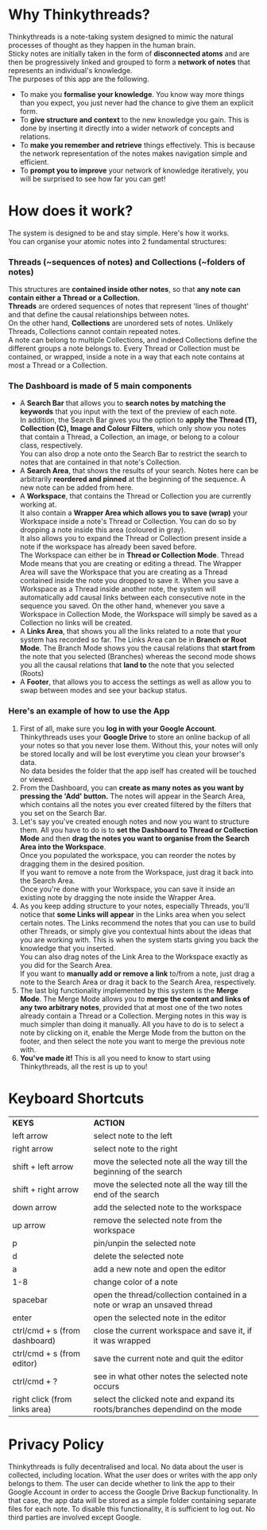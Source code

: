 # Why Thinkythreads?

Thinkythreads is a note-taking system designed to mimic the natural
processes of thought as they happen in the human brain.  
Sticky notes are initially taken in the form of **disconnected atoms**
and are then be progressively linked and grouped to form a **network of
notes** that represents an individual's knowledge.  
The purposes of this app are the following.

  - To make you **formalise your knowledge**. You know way more things
    than you expect, you just never had the chance to give them an
    explicit form.
  - To **give structure and context** to the new knowledge you gain.
    This is done by inserting it directly into a wider network of
    concepts and relations.
  - To **make you remember and retrieve** things effectively. This is
    because the network representation of the notes makes navigation
    simple and efficient.
  - To **prompt you to improve** your network of knowledge iteratively,
    you will be surprised to see how far you can get\!

# How does it work?

The system is designed to be and stay simple. Here's how it works.  
You can organise your atomic notes into 2 fundamental structures:

### Threads (\~sequences of notes) and Collections (\~folders of notes)

This structures are **contained inside other notes**, so that **any note
can contain either a Thread or a Collection.**  
**Threads** are ordered sequences of notes that represent 'lines of
thought' and that define the causal relationships between notes.  
On the other hand, **Collections** are unordered sets of notes. Unlikely
Threads, Collections cannot contain repeated notes.  
A note can belong to multiple Collections, and indeed Collections define
the different groups a note belongs to. Every Thread or Collection must
be contained, or wrapped, inside a note in a way that each note contains
at most a Thread or a Collection.  
  

### The Dashboard is made of 5 main components

  - A **Search Bar** that allows you to **search notes by matching the
    keywords** that you input with the text of the preview of each
    note.  
    In addition, the Search Bar gives you the option to **apply the
    Thread (T), Collection (C), Image and Colour Filters**, which only
    show you notes that contain a Thread, a Collection, an image, or
    belong to a colour class, respectively.  
    You can also drop a note onto the Search Bar to restrict the search
    to notes that are contained in that note's Collection.
  - A **Search Area**, that shows the results of your search. Notes here
    can be arbitrarily **reordered and pinned** at the beginning of the
    sequence. A new note can be added from here.
  - A **Workspace**, that contains the Thread or Collection you are
    currently working at.  
    It also contain a **Wrapper Area which allows you to save (wrap)**
    your Workspace inside a note's Thread or Collection. You can do so
    by dropping a note inside this area (coloured in gray).  
    It also allows you to expand the Thread or Collection present inside
    a note if the workspace has already been saved before.  
    The Workspace can either be in **Thread or Collection Mode**. Thread
    Mode means that you are creating or editing a thread. The Wrapper
    Area will save the Workspace that you are creating as a Thread
    contained inside the note you dropped to save it. When you save a
    Workspace as a Thread inside another note, the system will
    automatically add causal links between each consecutive note in the
    sequence you saved. On the other hand, whenever you save a Workspace
    in Collection Mode, the Workspace will simply be saved as a
    Collection no links will be created.
  - A **Links Area**, that shows you all the links related to a note
    that your system has recorded so far. The Links Area can be in
    **Branch or Root Mode**. The Branch Mode shows you the causal
    relations that **start from** the note that you selected (Branches)
    whereas the second mode shows you all the causal relations that
    **land to** the note that you selected (Roots)
  - A **Footer**, that allows you to access the settings as well as
    allow you to swap between modes and see your backup status.

### Here's an example of how to use the App

1.  First of all, make sure you **log in with your Google Account**.
    Thinkythreads uses your **Google Drive** to store an online backup
    of all your notes so that you never lose them. Without this, your
    notes will only be stored locally and will be lost everytime you
    clean your browser's data.  
    No data besides the folder that the app iself has created will be
    touched or viewed.
2.  From the Dashboard, you can **create as many notes as you want by
    pressing the 'Add' button.** The notes will appear in the Search
    Area, which contains all the notes you ever created filtered by the
    filters that you set on the Search Bar.
3.  Let's say you've created enough notes and now you want to structure
    them. All you have to do is to **set the Dashboard to Thread or
    Collection Mode** and then **drag the notes you want to organise
    from the Search Area into the Workspace**.  
    Once you populated the workspace, you can reorder the notes by
    dragging them in the desired position.  
    If you want to remove a note from the Workspace, just drag it back
    into the Search Area.  
    Once you're done with your Workspace, you can save it inside an
    existing note by dragging the note inside the Wrapper Area.
4.  As you keep adding structure to your notes, especially Threads,
    you'll notice that **some Links will appear** in the Links area when
    you select certain notes. The Links recommend the notes that you can
    use to build other Threads, or simply give you contextual hints
    about the ideas that you are working with. This is when the system
    starts giving you back the knowledge that you inserted.  
    You can also drag notes of the Link Area to the Workspace exactly as
    you did for the Search Area.  
    If you want to **manually add or remove a link** to/from a note,
    just drag a note to the Search Area or drag it back to the Search
    Area, respectively.
5.  The last big functionality implemented by this system is the **Merge
    Mode**. The Merge Mode allows you to **merge the content and links
    of any two arbitrary notes**, provided that at most one of the two
    notes already contain a Thread or a Collection. Merging notes in
    this way is much simpler than doing it manually. All you have to do
    is to select a note by clicking on it, enable the Merge Mode from
    the button on the footer, and then select the note you want to merge
    the previous note with.
6.  **You've made it\!** This is all you need to know to start using
    Thinkythreads, all the rest is up to you\!

# Keyboard Shortcuts

|                               |                                                                             |
| ----------------------------- | --------------------------------------------------------------------------- |
| **KEYS**                      | **ACTION**                                                                  |
| left arrow                    | select note to the left                                                     |
| right arrow                   | select note to the right                                                    |
| shift + left arrow            | move the selected note all the way till the beginning of the search         |
| shift + right arrow           | move the selected note all the way till the end of the search               |
| down arrow                    | add the selected note to the workspace                                      |
| up arrow                      | remove the selected note from the workspace                                 |
| p                             | pin/unpin the selected note                                                 |
| d                             | delete the selected note                                                    |
| a                             | add a new note and open the editor                                          |
| 1-8                           | change color of a note                                                      |
| spacebar                      | open the thread/collection contained in a note or wrap an unsaved thread    |
| enter                         | open the selected note in the editor                                        |
| ctrl/cmd + s (from dashboard) | close the current workspace and save it, if it was wrapped                  |
| ctrl/cmd + s (from editor)    | save the current note and quit the editor                                   |
| ctrl/cmd + ?                  | see in what other notes the selected note occurs                            |
| right click (from links area) | select the clicked note and expand its roots/branches dependind on the mode |

# Privacy Policy

  Thinkythreads is fully decentralised and local. No data about the user is collected, including location. 
  What the user does or writes with the app only belongs to them.
  The user can decide whether to link the app to their Google Account in order to access the Google Drive Backup functionality.
  In that case, the app data will be stored as a simple folder containing separate files for each note. 
  To disable this functionality, it is sufficient to log out. No third parties are involved except Google.
